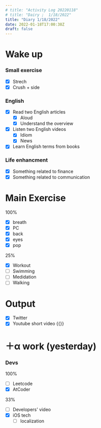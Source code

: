 ```yaml
---
# title: "Activity Log 20220118"
# title: "Dairy ;  1/18/2022"
title: "Diary 1/18/2022"  
date: 2022-01-18T17:00:38Z
draft: false
---
```


# Wake up

### Small exercise

- [x]  Strech
- [x]  Crush + side

### English

- [x]  Read two English articles
    - [x]  Aloud
    - [x]  Understand the overview
- [x]  Listen two English videos
    - [x]  Idiom
    - [x]  News
- [x]  Learn English terms from books

### Life enhancment

- [x]  Something related to finance
- [x]  Something related to communication

# Main Exercise

100%

- [x]  breath
- [x]  PC
- [x]  back
- [x]  eyes
- [x]  pop

25%

- [x]  Workout
- [ ]  Swimming
- [ ]  Medidation
- [ ]  Walking

# Output

- [x]  Twitter
- [x]  Youtube short video {{<youtube cTorJeupHFw>}}

# ＋α work (yesterday)

### Devs

100%

- [ ]  Leetcode
- [x]  AtCoder

33%

- [ ]  Developers' video
- [x]  iOS tech
    - [ ]  localization